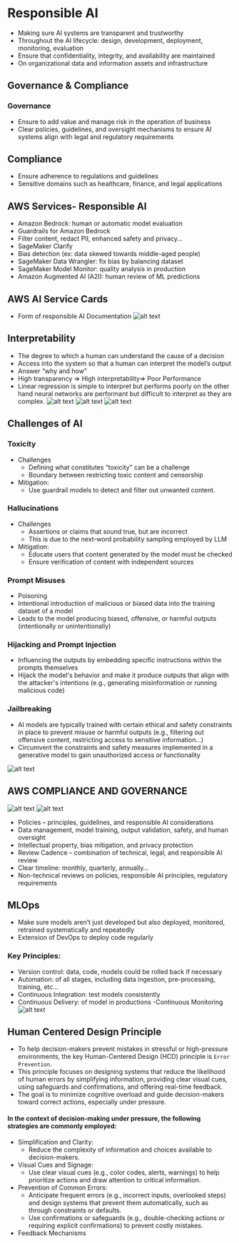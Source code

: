 # Responsible AI
- Making sure AI systems are transparent and trustworthy
- Throughout the AI lifecycle: design, development, deployment,
monitoring, evaluation
- Ensure that confidentiality, integrity, and availability are maintained
- On organizational data and information assets and infrastructure

## Governance & Compliance
### Governance
- Ensure to add value and manage risk in the operation of business
- Clear policies, guidelines, and oversight mechanisms to ensure AI systems align with legal and regulatory requirements
## Compliance
- Ensure adherence to regulations and guidelines
- Sensitive domains such as healthcare, finance, and legal applications

## AWS Services- Responsible AI
- Amazon Bedrock: human or automatic model evaluation
- Guardrails for Amazon Bedrock
- Filter content, redact PII, enhanced safety and privacy…
- SageMaker Clarify
- Bias detection (ex: data skewed towards middle-aged people)
- SageMaker Data Wrangler: fix bias by balancing dataset
- SageMaker Model Monitor: quality analysis in production
- Amazon Augmented AI (A2I): human review of ML predictions
## AWS AI Service Cards
- Form of responsible AI Documentation
![alt text](image-12.png)

## Interpretability
- The degree to which a human can understand the cause of a decision
- Access into the system so that a human can interpret the model’s output
- Answer “why and how”
- High transparency => High interpretability=> Poor Performance
- Linear regression is simple to interpret but performs poorly on the other hand neural networks are performant but difficult to interpret as they are complex.
![alt text](image-13.png)
![alt text](image-14.png)
![alt text](image-15.png)
## Challenges of AI
### Toxicity
- Challenges
    - Defining what constitutes “toxicity” can be a
    challenge
    - Boundary between restricting toxic content and censorship
- Mitigation:
    - Use guardrail models to detect and filter out
unwanted content.
### Hallucinations
- Challenges
    - Assertions or claims that sound true, but are incorrect
    - This is due to the next-word probability sampling employed by LLM
- Mitigation:
    - Educate users that content generated by
    the model must be checked
    - Ensure verification of content with independent sources
### Prompt Misuses
- Poisoning
- Intentional introduction of malicious or biased data into the training dataset of a model
- Leads to the model producing biased, offensive, or harmful outputs (intentionally or unintentionally)
### Hijacking and Prompt Injection
- Influencing the outputs by embedding specific
instructions within the prompts themselves
- Hijack the model's behavior and make it produce outputs that align with the attacker's intentions (e.g., generating misinformation or running malicious code)
### Jailbreaking
- AI models are typically trained with certain ethical and safety constraints in place to prevent misuse or harmful outputs (e.g., filtering out
offensive content, restricting access to sensitive information…)
- Circumvent the constraints and safety measures implemented in a generative model to gain unauthorized access or functionality

![alt text](image-16.png)
## AWS COMPLIANCE AND GOVERNANCE
![alt text](image-17.png)
![alt text](image-18.png)
 - Policies – principles, guidelines, and responsible AI considerations
 -  Data management, model training, output validation, safety, and human oversight
 - Intellectual property, bias mitigation, and privacy protection
 - Review Cadence – combination of technical, legal, and responsible AI review
 - Clear timeline: monthly, quarterly, annually…
- Non-technical reviews on policies, responsible AI principles, regulatory requirements

## MLOps
- Make sure models aren’t just developed but also deployed, monitored, retrained systematically and repeatedly
- Extension of DevOps to deploy code regularly
### Key Principles:
- Version control: data, code, models could be rolled back if necessary
- Automation: of all stages, including data ingestion, pre-processing, training, etc…
- Continuous Integration: test models consistently
- Continuous Delivery: of model in productions
-Continuous Monitoring
![alt text](image-19.png)

## Human Centered Design Principle
- To help decision-makers prevent mistakes in stressful or high-pressure environments, the key Human-Centered Design (HCD) principle is `Error Prevention`. 
- This principle focuses on designing systems that reduce the likelihood of human errors by simplifying information, providing clear visual cues, using safeguards and confirmations, and offering real-time feedback. 
- The goal is to minimize cognitive overload and guide decision-makers toward correct actions, especially under pressure.

#### In the context of decision-making under pressure, the following strategies are commonly employed:

- Simplification and Clarity:
    - Reduce the complexity of information and choices available to decision-makers.
- Visual Cues and Signage:
    - Use clear visual cues (e.g., color codes, alerts, warnings) to help prioritize actions and draw attention to critical information.
- Prevention of Common Errors:
    - Anticipate frequent errors (e.g., incorrect inputs, overlooked steps) and design systems that prevent them automatically, such as through constraints or defaults.
    - Use confirmations or safeguards (e.g., double-checking actions or requiring explicit confirmations) to prevent costly mistakes.
- Feedback Mechanisms
